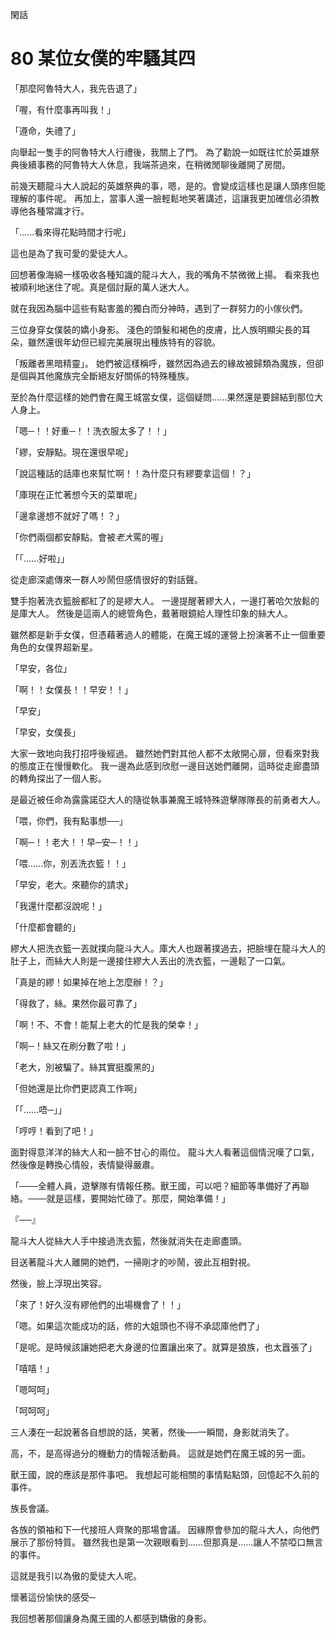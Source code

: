 閑話

# 80 某位女僕的牢騷其四

「那麼阿魯特大人，我先告退了」

「喔，有什麼事再叫我！」

「遵命，失禮了」

向舉起一隻手的阿魯特大人行禮後，我關上了門。
為了勸說一如既往忙於英雄祭典後續事務的阿魯特大人休息，我端茶過來，在稍微閒聊後離開了房間。

前幾天聽龍斗大人說起的英雄祭典的事，嗯，是的。會變成這樣也是讓人頭疼但能理解的事件呢。
再加上，當事人還一臉輕鬆地笑著講述，這讓我更加確信必須教導他各種常識才行。

「......看來得花點時間才行呢」

這也是為了我可愛的愛徒大人。

回想著像海綿一樣吸收各種知識的龍斗大人，我的嘴角不禁微微上揚。
看來我也被順利地迷住了呢。真是個討厭的萬人迷大人。

就在我因為腦中這些有點害羞的獨白而分神時，遇到了一群努力的小傢伙們。

三位身穿女僕裝的嬌小身影。
淺色的頭髮和褐色的皮膚，比人族明顯尖長的耳朵，雖然還很年幼但已經完美展現出種族特有的容貌。

「叛離者黑暗精靈」。
她們被這樣稱呼，雖然因為過去的緣故被歸類為魔族，但卻是個與其他魔族完全斷絕友好關係的特殊種族。

至於為什麼這樣的她們會在魔王城當女僕，這個疑問......果然還是要歸結到那位大人身上。

「嗯─！！好重─！！洗衣服太多了！！」

「繆，安靜點。現在還很早呢」

「說這種話的話庫也來幫忙啊！！為什麼只有繆要拿這個！？」

「庫現在正忙著想今天的菜單呢」

「邊拿邊想不就好了嗎！？」

「你們兩個都安靜點。會被*老大*罵的喔」

「「......好啦」」

從走廊深處傳來一群人吵鬧但感情很好的對話聲。

雙手抱著洗衣籃臉都紅了的是繆大人。
一邊提醒著繆大人，一邊打著哈欠放鬆的是庫大人。
然後是這兩人的總管角色，戴著眼鏡給人理性印象的絲大人。

雖然都是新手女僕，但憑藉著過人的體能，在魔王城的運營上扮演著不止一個重要角色的女僕界超新星。

「早安，各位」

「啊！！女僕長！！早安！！」

「早安」

「早安，女僕長」

大家一致地向我打招呼後經過。
雖然她們對其他人都不太敞開心扉，但看來對我的態度正在慢慢軟化。
我一邊為此感到欣慰一邊目送她們離開，這時從走廊盡頭的轉角探出了一個人影。

是最近被任命為露露諾亞大人的隨從執事兼魔王城特殊遊擊隊隊長的前勇者大人。

「喂，你們，我有點事想──」

「啊─！！老大！！早─安─！！」

「喂......你，別丟洗衣籃！！」

「早安，老大。來聽你的請求」

「我還什麼都沒說呢！」

「什麼都會聽的」

繆大人把洗衣籃一丟就撲向龍斗大人。庫大人也跟著撲過去，把臉埋在龍斗大人的肚子上，而絲大人則是一邊接住繆大人丟出的洗衣籃，一邊鬆了一口氣。

「真是的繆！如果掉在地上怎麼辦！？」

「得救了，絲。果然你最可靠了」

「啊！不、不會！能幫上老大的忙是我的榮幸！」

「啊─！絲又在刷分數了啦！」

「老大，別被騙了。絲其實挺腹黑的」

「但她還是比你們更認真工作啊」

「「......唔─」」

「哼哼！看到了吧！」

面對得意洋洋的絲大人和一臉不甘心的兩位。
龍斗大人看著這個情況嘆了口氣，然後像是轉換心情般，表情變得嚴肅。

「───全體人員，遊擊隊有情報任務。獸王國，可以吧？細節等準備好了再聯絡。───就是這樣，要開始忙碌了。那麼，開始準備！」

『──』

龍斗大人從絲大人手中接過洗衣籃，然後就消失在走廊盡頭。

目送著龍斗大人離開的她們，一掃剛才的吵鬧，彼此互相對視。

然後，臉上浮現出笑容。

「來了！好久沒有繆他們的出場機會了！！」

「嗯。如果這次能成功的話，修的大姐頭也不得不承認庫他們了」

「是呢。是時候該讓她把老大身邊的位置讓出來了。就算是狼族，也太囂張了」

「嘻嘻！」

「嗯呵呵」

「呵呵呵」

三人湊在一起說著各自想說的話，笑著，然後──一瞬間，身影就消失了。

高，不，是高得過分的機動力的情報活動員。
這就是她們在魔王城的另一面。

獸王國，說的應該是那件事吧。
我想起可能相關的事情點點頭，回憶起不久前的事件。

族長會議。

各族的領袖和下一代接班人齊聚的那場會議。
因緣際會參加的龍斗大人，向他們展示了那份特質。
雖然我也是第一次親眼看到......但那真是......讓人不禁啞口無言的事件。

這就是我引以為傲的愛徒大人呢。

懷著這份愉快的感受─ 

我回想著那個讓身為魔王國的人都感到驕傲的身影。
